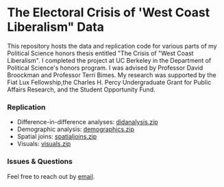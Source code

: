 # The Electoral Crisis of 'West Coast Liberalism" Data
This repository hosts the data and replication code for various parts of my Political Science honors thesis entitled "The Crisis of "West Coast Liberalism". I completed the project at UC Berkeley in the Department of Political Science's honors program. I was advised by Professor David Broockman and Professor Terri Bimes. My research was supported by the Fiat Lux Fellowship,the Charles H. Percy Undergraduate Grant for Public Affairs Research, and the Student Opportunity Fund.

### Replication
* Difference-in-difference analyses: [didanalysis.zip](https://github.com/jackkguan/West-Coast-Liberalism-Data/blob/main/didanalysis.zip)
* Demographic analysis: [demographics.zip](https://github.com/jackkguan/West-Coast-Liberalism-Data/blob/demographics.zip)
* Spatial joins: [spatialjoins.zip](https://github.com/jackkguan/West-Coast-Liberalism-Data/blob/spatialjoins.zip)
* Visuals: [visuals.zip](https://github.com/jackkguan/West-Coast-Liberalism-Data/blob/visuals.zip)

### Issues & Questions
Feel free to reach out by [email](mailto:jackguan@berkeley.edu).

